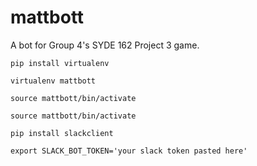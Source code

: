 # mattbott
A bot for Group 4's SYDE 162 Project 3 game.


```
pip install virtualenv
```
```
virtualenv mattbott
```
```
source mattbott/bin/activate
```
```
source mattbott/bin/activate
```
```
pip install slackclient
```
```
export SLACK_BOT_TOKEN='your slack token pasted here'
```
